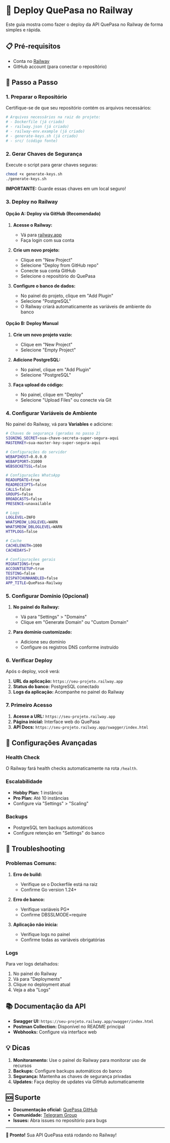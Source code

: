 # 🚀 Deploy QuePasa no Railway

Este guia mostra como fazer o deploy da API QuePasa no Railway de forma simples e rápida.

## 📋 Pré-requisitos

- Conta no [Railway](https://railway.app)
- GitHub account (para conectar o repositório)

## 🚀 Passo a Passo

### 1. Preparar o Repositório

Certifique-se de que seu repositório contém os arquivos necessários:

```bash
# Arquivos necessários na raiz do projeto:
# - Dockerfile (já criado)
# - railway.json (já criado)
# - railway-env.example (já criado)
# - generate-keys.sh (já criado)
# - src/ (código fonte)
```

### 2. Gerar Chaves de Segurança

Execute o script para gerar chaves seguras:

```bash
chmod +x generate-keys.sh
./generate-keys.sh
```

**IMPORTANTE:** Guarde essas chaves em um local seguro!

### 3. Deploy no Railway

#### Opção A: Deploy via GitHub (Recomendado)

1. **Acesse o Railway:**
   - Vá para [railway.app](https://railway.app)
   - Faça login com sua conta

2. **Crie um novo projeto:**
   - Clique em "New Project"
   - Selecione "Deploy from GitHub repo"
   - Conecte sua conta GitHub
   - Selecione o repositório do QuePasa

3. **Configure o banco de dados:**
   - No painel do projeto, clique em "Add Plugin"
   - Selecione "PostgreSQL"
   - O Railway criará automaticamente as variáveis de ambiente do banco

#### Opção B: Deploy Manual

1. **Crie um novo projeto vazio:**
   - Clique em "New Project"
   - Selecione "Empty Project"

2. **Adicione PostgreSQL:**
   - No painel, clique em "Add Plugin"
   - Selecione "PostgreSQL"

3. **Faça upload do código:**
   - No painel, clique em "Deploy"
   - Selecione "Upload Files" ou conecte via Git

### 4. Configurar Variáveis de Ambiente

No painel do Railway, vá para **Variables** e adicione:

```bash
# Chaves de segurança (geradas no passo 2)
SIGNING_SECRET=sua-chave-secreta-super-segura-aqui
MASTERKEY=sua-master-key-super-segura-aqui

# Configurações do servidor
WEBAPIHOST=0.0.0.0
WEBAPIPORT=31000
WEBSOCKETSSL=false

# Configurações WhatsApp
READUPDATE=true
READRECEIPTS=false
CALLS=false
GROUPS=false
BROADCASTS=false
PRESENCE=unavailable

# Logs
LOGLEVEL=INFO
WHATSMEOW_LOGLEVEL=WARN
WHATSMEOW_DBLOGLEVEL=WARN
HTTPLOGS=false

# Cache
CACHELENGTH=1000
CACHEDAYS=7

# Configurações gerais
MIGRATIONS=true
ACCOUNTSETUP=true
TESTING=false
DISPATCHUNHANDLED=false
APP_TITLE=QuePasa-Railway
```

### 5. Configurar Domínio (Opcional)

1. **No painel do Railway:**
   - Vá para "Settings" > "Domains"
   - Clique em "Generate Domain" ou "Custom Domain"

2. **Para domínio customizado:**
   - Adicione seu domínio
   - Configure os registros DNS conforme instruído

### 6. Verificar Deploy

Após o deploy, você verá:

1. **URL da aplicação:** `https://seu-projeto.railway.app`
2. **Status do banco:** PostgreSQL conectado
3. **Logs da aplicação:** Acompanhe no painel do Railway

### 7. Primeiro Acesso

1. **Acesse a URL:** `https://seu-projeto.railway.app`
2. **Página inicial:** Interface web do QuePasa
3. **API Docs:** `https://seu-projeto.railway.app/swagger/index.html`

## 🔧 Configurações Avançadas

### Health Check

O Railway fará health checks automaticamente na rota `/health`.

### Escalabilidade

- **Hobby Plan:** 1 instância
- **Pro Plan:** Até 10 instâncias
- Configure via "Settings" > "Scaling"

### Backups

- PostgreSQL tem backups automáticos
- Configure retenção em "Settings" do banco

## 🐛 Troubleshooting

### Problemas Comuns:

1. **Erro de build:**
   - Verifique se o Dockerfile está na raiz
   - Confirme Go version 1.24+

2. **Erro de banco:**
   - Verifique variáveis PG*
   - Confirme DBSSLMODE=require

3. **Aplicação não inicia:**
   - Verifique logs no painel
   - Confirme todas as variáveis obrigatórias

### Logs

Para ver logs detalhados:
1. No painel do Railway
2. Vá para "Deployments"
3. Clique no deployment atual
4. Veja a aba "Logs"

## 📚 Documentação da API

- **Swagger UI:** `https://seu-projeto.railway.app/swagger/index.html`
- **Postman Collection:** Disponível no README principal
- **Webhooks:** Configure via interface web

## 💡 Dicas

1. **Monitoramento:** Use o painel do Railway para monitorar uso de recursos
2. **Backups:** Configure backups automáticos do banco
3. **Segurança:** Mantenha as chaves de segurança privadas
4. **Updates:** Faça deploy de updates via GitHub automaticamente

## 🆘 Suporte

- **Documentação oficial:** [QuePasa GitHub](https://github.com/nocodeleaks/quepasa)
- **Comunidade:** [Telegram Group](https://t.me/quepasa_api)
- **Issues:** Abra issues no repositório para bugs

---

**🎉 Pronto!** Sua API QuePasa está rodando no Railway!
